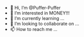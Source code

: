 - 👋 Hi, I’m @Puffer-Puffer
- 👀 I’m interested in MONEY!!!
- 🌱 I’m currently learning ...
- 💞️ I’m looking to collaborate on ...
- 📫 How to reach me ...

<!---
Puffer-Puffer/Puffer-Puffer is a ✨ special ✨ repository because its `README.md` (this file) appears on your GitHub profile.
You can click the Preview link to take a look at your changes.
--->
